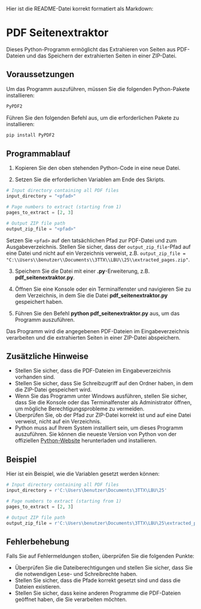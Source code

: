 Hier ist die README-Datei korrekt formatiert als Markdown:

# PDF Seitenextraktor
Dieses Python-Programm ermöglicht das Extrahieren von Seiten aus PDF-Dateien und das Speichern der extrahierten Seiten in einer ZIP-Datei.

## Voraussetzungen
Um das Programm auszuführen, müssen Sie die folgenden Python-Pakete installieren:

```python
PyPDF2
```
Führen Sie den folgenden Befehl aus, um die erforderlichen Pakete zu installieren:

```bash
pip install PyPDF2
```

## Programmablauf
1. Kopieren Sie den oben stehenden Python-Code in eine neue Datei.

2. Setzen Sie die erforderlichen Variablen am Ende des Skripts.
```python
# Input directory containing all PDF files
input_directory = "<pfad>"

# Page numbers to extract (starting from 1)
pages_to_extract = [2, 3]

# Output ZIP file path
output_zip_file = "<pfad>"
```
Setzen Sie `<pfad>` auf den tatsächlichen Pfad zur PDF-Datei und zum Ausgabeverzeichnis. Stellen Sie sicher, dass der `output_zip_file`-Pfad auf eine Datei und nicht auf ein Verzeichnis verweist, z.B. `output_zip_file = "C:\\Users\\benutzer\\Documents\\3TTX\\LBU\\25\\extracted_pages.zip"`.

3. Speichern Sie die Datei mit einer **.py**-Erweiterung, z.B. **pdf_seitenextraktor.py**.

4. Öffnen Sie eine Konsole oder ein Terminalfenster und navigieren Sie zu dem Verzeichnis, in dem Sie die Datei **pdf_seitenextraktor.py** gespeichert haben.

5. Führen Sie den Befehl **python pdf_seitenextraktor.py** aus, um das Programm auszuführen.

Das Programm wird die angegebenen PDF-Dateien im Eingabeverzeichnis verarbeiten und die extrahierten Seiten in einer ZIP-Datei abspeichern.

## Zusätzliche Hinweise
- Stellen Sie sicher, dass die PDF-Dateien im Eingabeverzeichnis vorhanden sind.
- Stellen Sie sicher, dass Sie Schreibzugriff auf den Ordner haben, in dem die ZIP-Datei gespeichert wird.
- Wenn Sie das Programm unter Windows ausführen, stellen Sie sicher, dass Sie die Konsole oder das Terminalfenster als Administrator öffnen, um mögliche Berechtigungsprobleme zu vermeiden.
- Überprüfen Sie, ob der Pfad zur ZIP-Datei korrekt ist und auf eine Datei verweist, nicht auf ein Verzeichnis.
- Python muss auf Ihrem System installiert sein, um dieses Programm auszuführen. Sie können die neueste Version von Python von der offiziellen [Python-Website](https://www.python.org/downloads/) herunterladen und installieren.

## Beispiel
Hier ist ein Beispiel, wie die Variablen gesetzt werden können:

```python
# Input directory containing all PDF files
input_directory = r'C:\Users\benutzer\Documents\3TTX\LBU\25'

# Page numbers to extract (starting from 1)
pages_to_extract = [2, 3]

# Output ZIP file path
output_zip_file = r'C:\Users\benutzer\Documents\3TTX\LBU\25\extracted_pages.zip'
```

## Fehlerbehebung
Falls Sie auf Fehlermeldungen stoßen, überprüfen Sie die folgenden Punkte:
- Überprüfen Sie die Dateiberechtigungen und stellen Sie sicher, dass Sie die notwendigen Lese- und Schreibrechte haben.
- Stellen Sie sicher, dass die Pfade korrekt gesetzt sind und dass die Dateien existieren.
- Stellen Sie sicher, dass keine anderen Programme die PDF-Dateien geöffnet haben, die Sie verarbeiten möchten.



